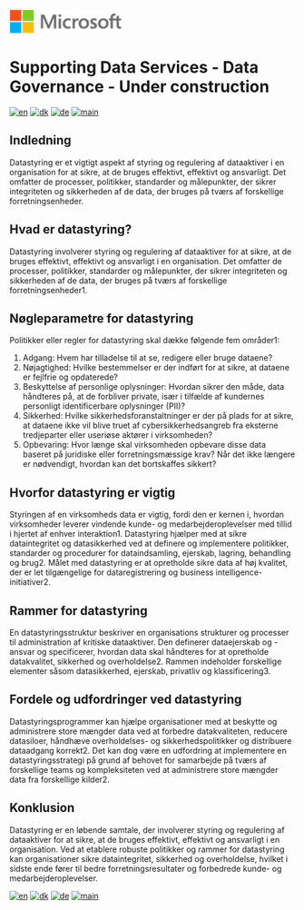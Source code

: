 ![microsoft](../../images/microsoft.png)

# Supporting Data Services - Data Governance - Under construction

[![en](https://img.shields.io/badge/lang-en-red.svg)](DataGovernance.md)
[![dk](https://img.shields.io/badge/lang-dk-green.svg)](DataGovernance-da.md)
[![de](https://img.shields.io/badge/lang-de-yellow.svg)](DataGovernance-de.md)
[![main](https://img.shields.io/badge/main-document-blue.svg)](../../README.md)

## Indledning

Datastyring er et vigtigt aspekt af styring og regulering af dataaktiver i en organisation for at sikre, at de bruges effektivt, effektivt og ansvarligt. Det omfatter de processer, politikker, standarder og målepunkter, der sikrer integriteten og sikkerheden af de data, der bruges på tværs af forskellige forretningsenheder.

## Hvad er datastyring?

Datastyring involverer styring og regulering af dataaktiver for at sikre, at de bruges effektivt, effektivt og ansvarligt i en organisation. Det omfatter de processer, politikker, standarder og målepunkter, der sikrer integriteten og sikkerheden af de data, der bruges på tværs af forskellige forretningsenheder1.

## Nøgleparametre for datastyring

Politikker eller regler for datastyring skal dække følgende fem områder1:

1) Adgang: Hvem har tilladelse til at se, redigere eller bruge dataene?
2) Nøjagtighed: Hvilke bestemmelser er der indført for at sikre, at dataene er fejlfrie og opdaterede?
3) Beskyttelse af personlige oplysninger: Hvordan sikrer den måde, data håndteres på, at de forbliver private, især i tilfælde af kundernes personligt identificerbare oplysninger (PII)?
4) Sikkerhed: Hvilke sikkerhedsforanstaltninger er der på plads for at sikre, at dataene ikke vil blive truet af cybersikkerhedsangreb fra eksterne tredjeparter eller useriøse aktører i virksomheden?
5) Opbevaring: Hvor længe skal virksomheden opbevare disse data baseret på juridiske eller forretningsmæssige krav? Når det ikke længere er nødvendigt, hvordan kan det bortskaffes sikkert?

## Hvorfor datastyring er vigtig

Styringen af en virksomheds data er vigtig, fordi den er kernen i, hvordan virksomheder leverer vindende kunde- og medarbejderoplevelser med tillid i hjertet af enhver interaktion1. Datastyring hjælper med at sikre dataintegritet og datasikkerhed ved at definere og implementere politikker, standarder og procedurer for dataindsamling, ejerskab, lagring, behandling og brug2. Målet med datastyring er at opretholde sikre data af høj kvalitet, der er let tilgængelige for dataregistrering og business intelligence-initiativer2.

## Rammer for datastyring

En datastyringsstruktur beskriver en organisations strukturer og processer til administration af kritiske dataaktiver. Den definerer dataejerskab og -ansvar og specificerer, hvordan data skal håndteres for at opretholde datakvalitet, sikkerhed og overholdelse2. Rammen indeholder forskellige elementer såsom datasikkerhed, ejerskab, privatliv og klassificering3.

## Fordele og udfordringer ved datastyring

Datastyringsprogrammer kan hjælpe organisationer med at beskytte og administrere store mængder data ved at forbedre datakvaliteten, reducere datasiloer, håndhæve overholdelses- og sikkerhedspolitikker og distribuere dataadgang korrekt2. Det kan dog være en udfordring at implementere en datastyringsstrategi på grund af behovet for samarbejde på tværs af forskellige teams og kompleksiteten ved at administrere store mængder data fra forskellige kilder2.

## Konklusion

Datastyring er en løbende samtale, der involverer styring og regulering af dataaktiver for at sikre, at de bruges effektivt, effektivt og ansvarligt i en organisation. Ved at etablere robuste politikker og rammer for datastyring kan organisationer sikre dataintegritet, sikkerhed og overholdelse, hvilket i sidste ende fører til bedre forretningsresultater og forbedrede kunde- og medarbejderoplevelser.



[![en](https://img.shields.io/badge/lang-en-red.svg)](DataGovernance.md)
[![dk](https://img.shields.io/badge/lang-dk-green.svg)](DataGovernance-da.md)
[![de](https://img.shields.io/badge/lang-de-yellow.svg)](DataGovernance-de.md)
[![main](https://img.shields.io/badge/main-document-blue.svg)](../../README.md)

